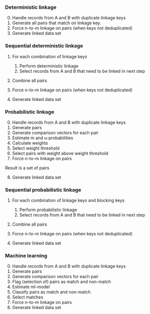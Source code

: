 


### Deterministic linkage


0. Handle records from A and B with duplicate linkage keys
1. Generate all pairs that match on linkage key.
2. Force n-to-m linkage on pairs (when keys not deduplicated)
3. Generate linked data set


### Sequential deterministic linkage

1. For each combination of linkage keys

    1. Perform deterministic linkage
    2. Select records from A and B that need to be linked in next step

2. Combine all pairs
3. Force n-to-m linkage on pairs (when keys not deduplicated)
4. Generate linked data set

### Probabilistic linkage

0. Handle records from A and B with duplicate linkage keys
1. Generate pairs
2. Generate comparison vectors for each pair
3. Estimate m and u-probabilities
4. Calculate weights
5. Select weight threshold
6. Select pairs with weight above weight threshold
7. Force n-to-m linkage on pairs

Result is a set of pairs

8. Generate linked data set


### Sequential probabilistic linkage

1. For each combination of linkage keys and blocking keys 

    1. Perform probabilistic linkage
    2. Select records from A and B that need to be linked in next step

2. Combine all pairs
3. Force n-to-m linkage on pairs (when keys not deduplicated)
4. Generate linked data set


### Machine learning

0. Handle records from A and B with duplicate linkage keys
1. Generate pairs
2. Generate comparison vectors for each pair
3. Flag (selection of) pairs as match and non-match
4. Estimate ml-model
6. Classify pairs as match and non-match
6. Select matches
7. Force n-to-m linkage on pairs
8. Generate linked data set


